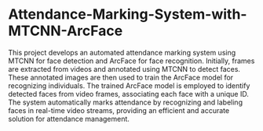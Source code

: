 # Attendance-Marking-System-with-MTCNN-ArcFace
This project develops an automated attendance marking system using MTCNN for face detection and ArcFace for face recognition. 
Initially, frames are extracted from videos and annotated using MTCNN to detect faces. These annotated images are then used to train the ArcFace model for recognizing individuals. The trained ArcFace model is employed to identify detected faces from video frames, associating each face with a unique ID. The system automatically marks attendance by recognizing and labeling faces in real-time video streams, providing an efficient and accurate solution for attendance management.

